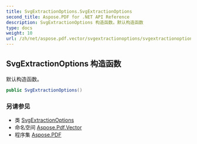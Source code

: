 ```yaml
---
title: SvgExtractionOptions.SvgExtractionOptions
second_title: Aspose.PDF for .NET API Reference
description: SvgExtractionOptions 构造函数。默认构造函数
type: docs
weight: 10
url: /zh/net/aspose.pdf.vector/svgextractionoptions/svgextractionoptions/
---
```

## SvgExtractionOptions 构造函数

默认构造函数。

```csharp
public SvgExtractionOptions()
```

### 另请参见

* 类 [SvgExtractionOptions](../)
* 命名空间 [Aspose.Pdf.Vector](../../../aspose.pdf.vector/)
* 程序集 [Aspose.PDF](../../../)